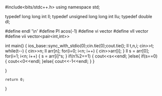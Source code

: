 #include<bits/stdc++.h>
using namespace std;

typedef long long int ll;
typedef unsigned long long int llu;
typedef double dl;

#define endl '\n'
#define PI acos(-1)
#define vi vector<int>
#define vll vector<ll>
#define vii vector<pair<int,int>>


int main()
{
  ios_base::sync_with_stdio(0);cin.tie(0);cout.tie();
  ll t,n,i;
  cin>>t;
  while(t--)
  {
      cin>>n;
      ll arr[n];
      for(i=0; i<n; i++)
      {
          cin>>arr[i];
      }
      ll s = arr[0];
      for(i=1; i<n; i++)
      {
          s = arr[i]^s;
      }
      if(n%2==1)
      {
          cout<<s<<endl;
      }else{
        if(s==0){
            cout<<0<<endl;
        }else{
           cout<<-1<<endl;
          }
      }

  }

    return 0;
}

